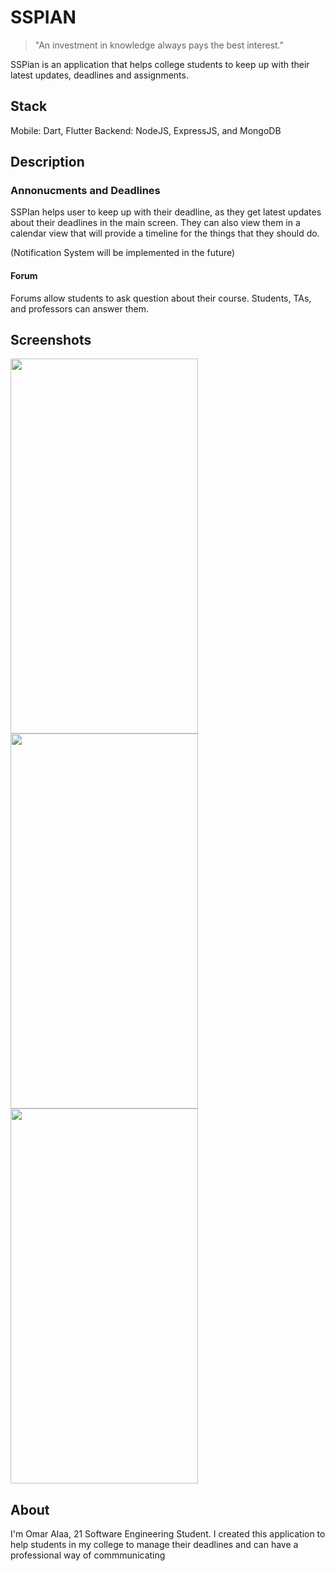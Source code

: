 # SSPIAN

> "An investment in knowledge always pays the best interest."

SSPian is an application that helps college students to keep up with their latest updates, deadlines and assignments.

## Stack

Mobile: Dart, Flutter
Backend: NodeJS, ExpressJS, and MongoDB

## Description

### Annonucments and Deadlines

SSPIan helps user to keep up with their deadline, as they get latest updates about their deadlines in the main screen.
They can also view them in a calendar view that will provide a timeline for the things that they should do.

(Notification System will be implemented in the future)

#### Forum

Forums allow students to ask question about their course. Students, TAs, and professors can answer them.

## Screenshots

<img src="https://i.imgur.com/ygpXZya.png" width="300" height="600">
<img src="https://i.imgur.com/XBP8Bwj.png" width="300" height="600">
<img src="https://i.imgur.com/PYkM2Wh.png" width="300" height="600">

## About

I'm Omar Alaa, 21 Software Engineering Student.
I created this application to help students in my college to manage their deadlines and can have a professional way of commmunicating
